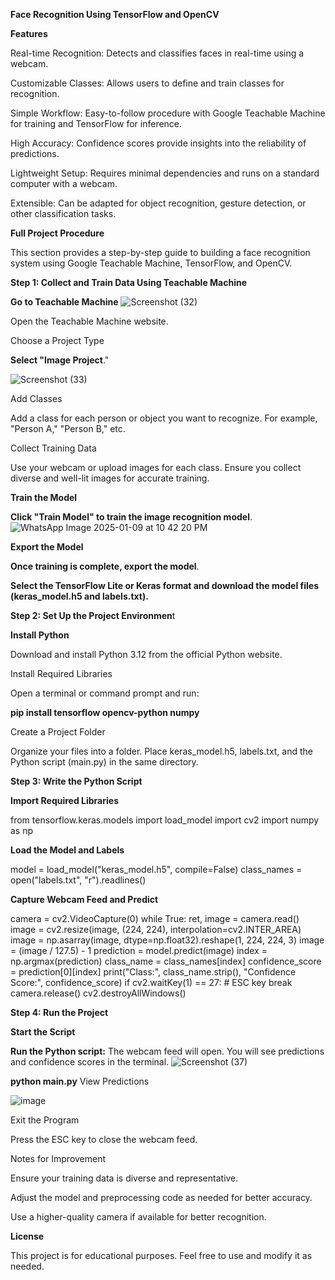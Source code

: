 **Face Recognition Using TensorFlow and OpenCV**

**Features**

Real-time Recognition: Detects and classifies faces in real-time using a webcam.

Customizable Classes: Allows users to define and train classes for recognition.

Simple Workflow: Easy-to-follow procedure with Google Teachable Machine for training and TensorFlow for inference.

High Accuracy: Confidence scores provide insights into the reliability of predictions.

Lightweight Setup: Requires minimal dependencies and runs on a standard computer with a webcam.

Extensible: Can be adapted for object recognition, gesture detection, or other classification tasks.


**Full Project Procedure**

This section provides a step-by-step guide to building a face recognition system using Google Teachable Machine, TensorFlow, and OpenCV.


**Step 1: Collect and Train Data Using Teachable Machine**

**Go to Teachable Machine**
![Screenshot (32)](https://github.com/user-attachments/assets/51f70daa-f630-4440-a720-4813cd1bef77)


Open the Teachable Machine website.

Choose a Project Type

**Select "Image Project**."

![Screenshot (33)](https://github.com/user-attachments/assets/3dc3d369-a1be-473d-b1af-75336a88e5bc)

Add Classes

Add a class for each person or object you want to recognize. For example, "Person A," "Person B," etc.

Collect Training Data

Use your webcam or upload images for each class. Ensure you collect diverse and well-lit images for accurate training.

**Train the Model**

**Click "Train Model" to train the image recognition model**.
![WhatsApp Image 2025-01-09 at 10 42 20 PM](https://github.com/user-attachments/assets/ea9e06ce-fc1c-482a-8e4f-755cb9851173)


**Export the Model**

**Once training is complete, export the model**.

**Select the TensorFlow Lite or Keras format and download the model files (keras_model.h5 and labels.txt).**

**Step 2: Set Up the Project Environmen**t

**Install Python**

Download and install Python 3.12 from the official Python website.

Install Required Libraries

Open a terminal or command prompt and run:

**pip install tensorflow opencv-python numpy**

Create a Project Folder

Organize your files into a folder. Place keras_model.h5, labels.txt, and the Python script (main.py) in the same directory.

**Step 3: Write the Python Script**

**Import Required Libraries**

from tensorflow.keras.models import load_model
import cv2
import numpy as np

**Load the Model and Labels**

model = load_model("keras_model.h5", compile=False)
class_names = open("labels.txt", "r").readlines()

**Capture Webcam Feed and Predict**

camera = cv2.VideoCapture(0)
while True:
    ret, image = camera.read()
    image = cv2.resize(image, (224, 224), interpolation=cv2.INTER_AREA)
    image = np.asarray(image, dtype=np.float32).reshape(1, 224, 224, 3)
    image = (image / 127.5) - 1
    prediction = model.predict(image)
    index = np.argmax(prediction)
    class_name = class_names[index]
    confidence_score = prediction[0][index]
    print("Class:", class_name.strip(), "Confidence Score:", confidence_score)
    if cv2.waitKey(1) == 27:  # ESC key
        break
camera.release()
cv2.destroyAllWindows()

**Step 4: Run the Project**

**Start the Script**

**Run the Python script:**
The webcam feed will open. You will see predictions and confidence scores in the terminal.
![Screenshot (37)](https://github.com/user-attachments/assets/9eb6ee17-62c7-47b7-babf-8ad05e58d10d)



**python main.py**
View Predictions

![image](https://github.com/user-attachments/assets/491bb268-a217-4ff2-8b20-1df4f7001ab8)




Exit the Program

Press the ESC key to close the webcam feed.

Notes for Improvement

Ensure your training data is diverse and representative.

Adjust the model and preprocessing code as needed for better accuracy.

Use a higher-quality camera if available for better recognition.

**License**

This project is for educational purposes. Feel free to use and modify it as needed.


